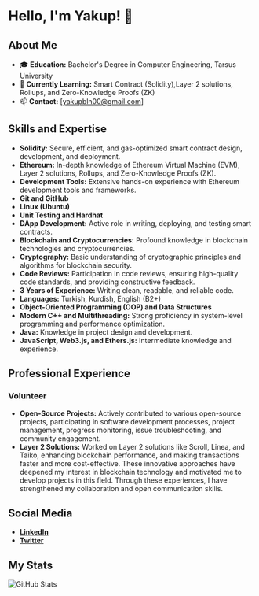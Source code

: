 # Hello, I'm Yakup! 👋

## About Me
- 🎓 **Education:** Bachelor's Degree in Computer Engineering, Tarsus University
- 🌱 **Currently Learning:** Smart Contract (Solidity),Layer 2 solutions, Rollups, and Zero-Knowledge Proofs (ZK)
- 📫 **Contact:** [yakupbln00@gmail.com]

## Skills and Expertise
- **Solidity:** Secure, efficient, and gas-optimized smart contract design, development, and deployment.
- **Ethereum:** In-depth knowledge of Ethereum Virtual Machine (EVM), Layer 2 solutions, Rollups, and Zero-Knowledge Proofs (ZK).
- **Development Tools:** Extensive hands-on experience with Ethereum development tools and frameworks.
- **Git and GitHub**
- **Linux (Ubuntu)**
- **Unit Testing and Hardhat**
- **DApp Development:** Active role in writing, deploying, and testing smart contracts.
- **Blockchain and Cryptocurrencies:** Profound knowledge in blockchain technologies and cryptocurrencies.
- **Cryptography:** Basic understanding of cryptographic principles and algorithms for blockchain security.
- **Code Reviews:** Participation in code reviews, ensuring high-quality code standards, and providing constructive feedback.
- **3 Years of Experience:** Writing clean, readable, and reliable code.
- **Languages:** Turkish, Kurdish, English (B2+)
- **Object-Oriented Programming (OOP) and Data Structures**
- **Modern C++ and Multithreading:** Strong proficiency in system-level programming and performance optimization.
- **Java:** Knowledge in project design and development.
- **JavaScript, Web3.js, and Ethers.js:** Intermediate knowledge and experience.

## Professional Experience
### Volunteer
- **Open-Source Projects:** Actively contributed to various open-source projects, participating in software development processes, project management, progress monitoring, issue troubleshooting, and community engagement.
- **Layer 2 Solutions:** Worked on Layer 2 solutions like Scroll, Linea, and Taiko, enhancing blockchain performance, and making transactions faster and more cost-effective. These innovative approaches have deepened my interest in blockchain technology and motivated me to develop projects in this field. Through these experiences, I have strengthened my collaboration and open communication skills.

## Social Media
- **[LinkedIn](https://www.linkedin.com/in/yakup-bilen-911374239/)**
- **[Twitter](https://x.com/etherbiln)**

## My Stats
![GitHub Stats](https://github-readme-stats.vercel.app/api?etherbiln&show_icons=true&theme=radical)

